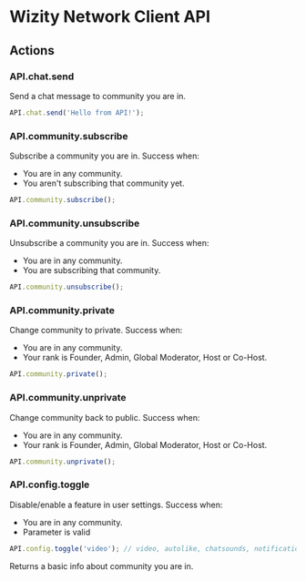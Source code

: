 # Wizity Network Client API

## Actions

### API.chat.send
Send a chat message to community you are in.

``` javascript
API.chat.send('Hello from API!');
```

### API.community.subscribe
Subscribe a community you are in. Success when:
* You are in any community.
* You aren't subscribing that community yet.

``` js
API.community.subscribe();
```

### API.community.unsubscribe
Unsubscribe a community you are in. Success when:
* You are in any community.
* You are subscribing that community.

``` js
API.community.unsubscribe();
```

### API.community.private
Change community to private. Success when:
* You are in any community.
* Your rank is Founder, Admin, Global Moderator, Host or Co-Host.

``` js
API.community.private();
```

### API.community.unprivate
Change community back to public. Success when:
* You are in any community.
* Your rank is Founder, Admin, Global Moderator, Host or Co-Host.

``` js
API.community.unprivate();
```

### API.config.toggle
Disable/enable a feature in user settings. Success when:
* You are in any community.
* Parameter is valid

``` js
API.config.toggle('video'); // video, autolike, chatsounds, notifications
```

Returns a basic info about community you are in.
